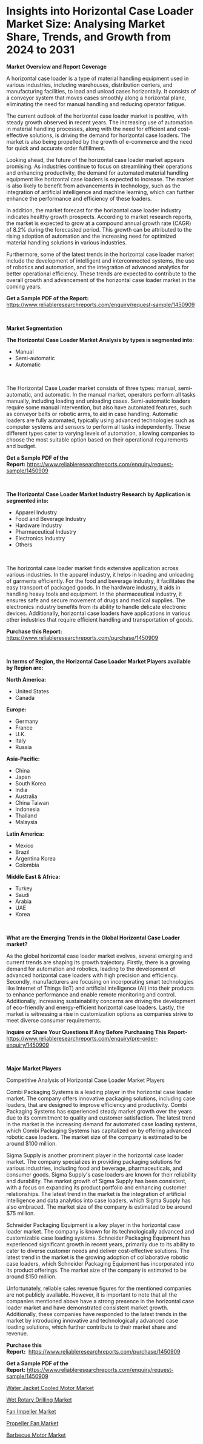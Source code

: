 <p><h1>Insights into Horizontal Case Loader Market Size: Analysing Market Share, Trends, and Growth from 2024 to 2031</h1></p><p><strong>Market Overview and Report Coverage</strong></p>
<p><p>A horizontal case loader is a type of material handling equipment used in various industries, including warehouses, distribution centers, and manufacturing facilities, to load and unload cases horizontally. It consists of a conveyor system that moves cases smoothly along a horizontal plane, eliminating the need for manual handling and reducing operator fatigue.</p><p>The current outlook of the horizontal case loader market is positive, with steady growth observed in recent years. The increasing use of automation in material handling processes, along with the need for efficient and cost-effective solutions, is driving the demand for horizontal case loaders. The market is also being propelled by the growth of e-commerce and the need for quick and accurate order fulfillment.</p><p>Looking ahead, the future of the horizontal case loader market appears promising. As industries continue to focus on streamlining their operations and enhancing productivity, the demand for automated material handling equipment like horizontal case loaders is expected to increase. The market is also likely to benefit from advancements in technology, such as the integration of artificial intelligence and machine learning, which can further enhance the performance and efficiency of these loaders.</p><p>In addition, the market forecast for the horizontal case loader industry indicates healthy growth prospects. According to market research reports, the market is expected to grow at a compound annual growth rate (CAGR) of 8.2% during the forecasted period. This growth can be attributed to the rising adoption of automation and the increasing need for optimized material handling solutions in various industries.</p><p>Furthermore, some of the latest trends in the horizontal case loader market include the development of intelligent and interconnected systems, the use of robotics and automation, and the integration of advanced analytics for better operational efficiency. These trends are expected to contribute to the overall growth and advancement of the horizontal case loader market in the coming years.</p></p>
<p><strong>Get a Sample PDF of the Report:</strong> <a href="https://www.reliableresearchreports.com/enquiry/request-sample/1450909">https://www.reliableresearchreports.com/enquiry/request-sample/1450909</a></p>
<p>&nbsp;</p>
<p><strong>Market Segmentation</strong></p>
<p><strong>The Horizontal Case Loader Market Analysis by types is segmented into:</strong></p>
<p><ul><li>Manual</li><li>Semi-automatic</li><li>Automatic</li></ul></p>
<p>&nbsp;</p>
<p><p>The Horizontal Case Loader market consists of three types: manual, semi-automatic, and automatic. In the manual market, operators perform all tasks manually, including loading and unloading cases. Semi-automatic loaders require some manual intervention, but also have automated features, such as conveyor belts or robotic arms, to aid in case handling. Automatic loaders are fully automated, typically using advanced technologies such as computer systems and sensors to perform all tasks independently. These different types cater to varying levels of automation, allowing companies to choose the most suitable option based on their operational requirements and budget.</p></p>
<p><strong>Get a Sample PDF of the Report:</strong>&nbsp;<a href="https://www.reliableresearchreports.com/enquiry/request-sample/1450909">https://www.reliableresearchreports.com/enquiry/request-sample/1450909</a></p>
<p>&nbsp;</p>
<p><strong>The Horizontal Case Loader Market Industry Research by Application is segmented into:</strong></p>
<p><ul><li>Apparel Industry</li><li>Food and Beverage Industry</li><li>Hardware Industry</li><li>Pharmaceutical Industry</li><li>Electronics Industry</li><li>Others</li></ul></p>
<p>&nbsp;</p>
<p><p>The horizontal case loader market finds extensive application across various industries. In the apparel industry, it helps in loading and unloading of garments efficiently. For the food and beverage industry, it facilitates the easy transport of packaged goods. In the hardware industry, it aids in handling heavy tools and equipment. In the pharmaceutical industry, it ensures safe and secure movement of drugs and medical supplies. The electronics industry benefits from its ability to handle delicate electronic devices. Additionally, horizontal case loaders have applications in various other industries that require efficient handling and transportation of goods.</p></p>
<p><strong>Purchase this Report:</strong>&nbsp; <a href="https://www.reliableresearchreports.com/purchase/1450909">https://www.reliableresearchreports.com/purchase/1450909</a></p>
<p>&nbsp;</p>
<p><strong>In terms of Region, the Horizontal Case Loader Market Players available by Region are:</strong></p>
<p>
    <p> <strong> North America: </strong>
        <ul>
            <li>United States</li>
            <li>Canada</li>
        </ul>
        </p> 
    <p> <strong> Europe: </strong>
        <ul>
            <li>Germany</li>
            <li>France</li>
            <li>U.K.</li>
            <li>Italy</li>
            <li>Russia</li>
        </ul>
        </p> 
    <p> <strong> Asia-Pacific: </strong>
        <ul>
            <li>China</li>
            <li>Japan</li>
            <li>South Korea</li>
            <li>India</li>
            <li>Australia</li>
            <li>China Taiwan</li>
            <li>Indonesia</li>
            <li>Thailand</li>
            <li>Malaysia</li>
        </ul>
        </p> 
    <p> <strong> Latin America: </strong>
        <ul>
            <li>Mexico</li>
            <li>Brazil</li>
            <li>Argentina Korea</li>
            <li>Colombia</li>
        </ul>
        </p> 
    <p> <strong> Middle East & Africa: </strong>
        <ul>
            <li>Turkey</li>
            <li>Saudi</li>
            <li>Arabia</li>
            <li>UAE</li>
            <li>Korea</li>
        </ul>
    </p>
    </p>
<p>&nbsp;</p>
<p><strong>What are the Emerging Trends in the Global Horizontal Case Loader market?</strong></p>
<p><p>As the global horizontal case loader market evolves, several emerging and current trends are shaping its growth trajectory. Firstly, there is a growing demand for automation and robotics, leading to the development of advanced horizontal case loaders with high precision and efficiency. Secondly, manufacturers are focusing on incorporating smart technologies like Internet of Things (IoT) and artificial intelligence (AI) into their products to enhance performance and enable remote monitoring and control. Additionally, increasing sustainability concerns are driving the development of eco-friendly and energy-efficient horizontal case loaders. Lastly, the market is witnessing a rise in customization options as companies strive to meet diverse consumer requirements.</p></p>
<p><strong>Inquire or Share Your Questions If Any Before Purchasing This Report</strong>- <a href="https://www.reliableresearchreports.com/enquiry/pre-order-enquiry/1450909">https://www.reliableresearchreports.com/enquiry/pre-order-enquiry/1450909</a></p>
<p>&nbsp;</p>
<p><strong>Major Market Players</strong></p>
<p><p>Competitive Analysis of Horizontal Case Loader Market Players</p><p>Combi Packaging Systems is a leading player in the horizontal case loader market. The company offers innovative packaging solutions, including case loaders, that are designed to improve efficiency and productivity. Combi Packaging Systems has experienced steady market growth over the years due to its commitment to quality and customer satisfaction. The latest trend in the market is the increasing demand for automated case loading systems, which Combi Packaging Systems has capitalized on by offering advanced robotic case loaders. The market size of the company is estimated to be around $100 million.</p><p>Sigma Supply is another prominent player in the horizontal case loader market. The company specializes in providing packaging solutions for various industries, including food and beverage, pharmaceuticals, and consumer goods. Sigma Supply's case loaders are known for their reliability and durability. The market growth of Sigma Supply has been consistent, with a focus on expanding its product portfolio and enhancing customer relationships. The latest trend in the market is the integration of artificial intelligence and data analytics into case loaders, which Sigma Supply has also embraced. The market size of the company is estimated to be around $75 million.</p><p>Schneider Packaging Equipment is a key player in the horizontal case loader market. The company is known for its technologically advanced and customizable case loading systems. Schneider Packaging Equipment has experienced significant growth in recent years, primarily due to its ability to cater to diverse customer needs and deliver cost-effective solutions. The latest trend in the market is the growing adoption of collaborative robotic case loaders, which Schneider Packaging Equipment has incorporated into its product offerings. The market size of the company is estimated to be around $150 million.</p><p>Unfortunately, reliable sales revenue figures for the mentioned companies are not publicly available. However, it is important to note that all the companies mentioned above have a strong presence in the horizontal case loader market and have demonstrated consistent market growth. Additionally, these companies have responded to the latest trends in the market by introducing innovative and technologically advanced case loading solutions, which further contribute to their market share and revenue.</p></p>
<p><strong>Purchase this Report:</strong>&nbsp;&nbsp;<a href="https://www.reliableresearchreports.com/purchase/1450909">https://www.reliableresearchreports.com/purchase/1450909</a></p>
<p></p>
<p><strong>Get a Sample PDF of the Report:</strong>&nbsp;<a href="https://www.reliableresearchreports.com/enquiry/request-sample/1450909">https://www.reliableresearchreports.com/enquiry/request-sample/1450909</a></p>
<p><p><a href="https://github.com/rahu1506/Market-Research-Report-List-2/blob/main/water-jacket-cooled-motor-market.md">Water Jacket Cooled Motor Market</a></p><p><a href="https://github.com/rahu1501/Market-Research-Report-List-2/blob/main/wet-rotary-drilling-market.md">Wet Rotary Drilling Market</a></p><p><a href="https://github.com/rahu1502/Market-Research-Report-List-2/blob/main/fan-impeller-market.md">Fan Impeller Market</a></p><p><a href="https://github.com/aashishrp/Market-Research-Report-List-1/blob/main/propeller-fan-market.md">Propeller Fan Market</a></p><p><a href="https://github.com/rahu1505/Market-Research-Report-List-2/blob/main/barbecue-motor-market.md">Barbecue Motor Market</a></p></p>